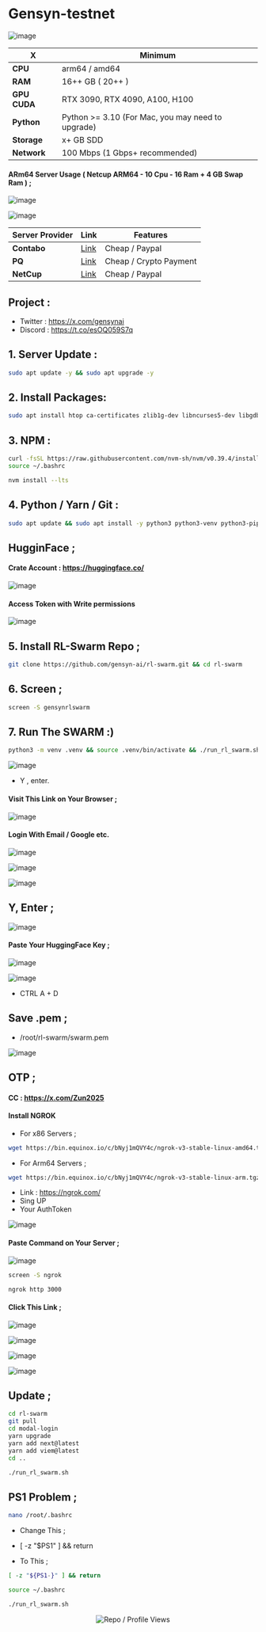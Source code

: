  # Gensyn-testnet


![image](https://github.com/user-attachments/assets/9a714d4c-645d-49b3-a3ce-c2a3095058cc)


| X        | Minimum              |
|------------------|----------------------------|
| **CPU**          | arm64 / amd64 |
| **RAM**          | 16++ GB ( 20++ )                    |
| **GPU** **CUDA**     | RTX 3090, RTX 4090, A100, H100                 |
| **Python**     | Python >= 3.10 (For Mac, you may need to upgrade)                 |
| **Storage**      | x+ GB SDD                   |
| **Network**      | 100 Mbps (1 Gbps+ recommended) |


#### ARm64 Server Usage ( Netcup ARM64 - 10 Cpu - 16 Ram + 4 GB Swap Ram ) ; 

![image](https://github.com/user-attachments/assets/7f0cf1ea-ea91-45f0-834f-80bdc75798da)

![image](https://github.com/user-attachments/assets/a100aec7-1d03-4729-b823-a745aa08a3a5)


| Server Provider        | Link              | Features |
|------------------|----------------------------|----------------------------|
| **Contabo**          | [Link](https://www.dpbolvw.net/click-101330552-12454592)                     | Cheap / Paypal  |
| **PQ**      | [Link](https://pq.hosting/?from=627713)                  | Cheap / Crypto Payment |
| **NetCup**          | [Link](https://www.netcup.com/en/?ref=261820) | Cheap / Paypal |

## Project : 
- Twitter : https://x.com/gensynai
- Discord : https://t.co/esOQ059S7q


## 1. Server Update : 

```bash
sudo apt update -y && sudo apt upgrade -y
```
## 2. Install Packages:

```bash
sudo apt install htop ca-certificates zlib1g-dev libncurses5-dev libgdbm-dev libnss3-dev tmux iptables curl nvme-cli git wget make jq libleveldb-dev build-essential pkg-config ncdu tar clang bsdmainutils lsb-release libssl-dev libreadline-dev libffi-dev jq gcc screen file unzip lz4 -y
```

## 3. NPM :
```bash
curl -fsSL https://raw.githubusercontent.com/nvm-sh/nvm/v0.39.4/install.sh | bash
source ~/.bashrc
```

```bash
nvm install --lts
```

## 4. Python / Yarn / Git : 

```bash
sudo apt update && sudo apt install -y python3 python3-venv python3-pip git yarn && curl -sS https://dl.yarnpkg.com/debian/pubkey.gpg | sudo apt-key add - && echo "deb https://dl.yarnpkg.com/debian/ stable main" | sudo tee /etc/apt/sources.list.d/yarn.list && sudo apt update && sudo apt install -y yarn
```

## HugginFace ; 

#### Crate Account : https://huggingface.co/

![image](https://github.com/user-attachments/assets/62af4936-bcd6-4f3b-8f92-4c34cfb0e388)


#### Access Token with Write permissions

![image](https://github.com/user-attachments/assets/dc54f075-915c-438c-a3b7-9c11b55d7c8f)


## 5. Install RL-Swarm Repo ; 

```bash
git clone https://github.com/gensyn-ai/rl-swarm.git && cd rl-swarm
```

## 6. Screen ; 

```bash
screen -S gensynrlswarm
```
## 7. Run The SWARM :) 
```bash
python3 -m venv .venv && source .venv/bin/activate && ./run_rl_swarm.sh
```

![image](https://github.com/user-attachments/assets/886d20a9-00d0-425f-ba52-6b601e581acb)


- Y , enter.

#### Visit This Link on Your Browser ; 

![image](https://github.com/user-attachments/assets/a5b3bbf6-f171-42e1-b41b-54d52fe2e0de)


#### Login With Email / Google etc.

![image](https://github.com/user-attachments/assets/181d5cc7-0e3c-417c-a335-26192021aab2)

![image](https://github.com/user-attachments/assets/0b100bc8-9bef-4326-b126-e3a5a4fdabf4)

![image](https://github.com/user-attachments/assets/a25090c5-2792-415f-a1d3-7cb66dee5f88)



## Y, Enter ; 

![image](https://github.com/user-attachments/assets/c0472fa2-19bb-4805-b5fa-5a96e9a0129e)

#### Paste Your HuggingFace Key ; 

![image](https://github.com/user-attachments/assets/556891b2-dfae-4edd-b07d-6057c2ce5f82)


![image](https://github.com/user-attachments/assets/45bb15f9-1f72-4b72-8a84-be8d1445a5fd)

- CTRL A + D


## Save .pem ; 

- /root/rl-swarm/swarm.pem 

![image](https://github.com/user-attachments/assets/48d21c7b-0eef-4a85-9732-41f1bc009f2a)


## OTP ; 

#### CC : https://x.com/Zun2025

#### Install NGROK


- For x86 Servers ; 

```bash
wget https://bin.equinox.io/c/bNyj1mQVY4c/ngrok-v3-stable-linux-amd64.tgz && tar -xvzf ngrok-v3-stable-linux-amd64.tgz && sudo mv ngrok /usr/local/bin/
```

- For Arm64 Servers ; 
```bash
wget https://bin.equinox.io/c/bNyj1mQVY4c/ngrok-v3-stable-linux-arm.tgz && tar -xvzf ngrok-v3-stable-linux-arm.tgz && sudo mv ngrok /usr/local/bin/
```

- Link : https://ngrok.com/
- Sing UP
- Your AuthToken

![image](https://github.com/user-attachments/assets/4f317fd4-2715-4143-bcd2-5020fc5a8955)


#### Paste Command on Your Server ; 

![image](https://github.com/user-attachments/assets/18646475-4495-436c-92bc-b9df94bd39af)


```bash
screen -S ngrok
```

```bash
ngrok http 3000
```

#### Click This Link ; 

![image](https://github.com/user-attachments/assets/5cad13ae-2a42-49f0-ae0c-6669eb0225b6)


![image](https://github.com/user-attachments/assets/b20cf6c5-62b0-4701-9d7c-ac9a7a524213)

![image](https://github.com/user-attachments/assets/a73b6736-31fb-4fc3-84b6-ef81f2cace0d)

![image](https://github.com/user-attachments/assets/d787c7b9-1128-477c-8214-faf9a5aa140f)


## Update ; 

```bash
cd rl-swarm
git pull
cd modal-login
yarn upgrade
yarn add next@latest
yarn add viem@latest
cd ..

./run_rl_swarm.sh
```

## PS1 Problem ; 
```bash
nano /root/.bashrc
```

- Change This ; 

- [ -z "$PS1" ] && return

- To This ; 

```bash
[ -z "${PS1-}" ] && return
```

```bash
source ~/.bashrc
```
```bash
./run_rl_swarm.sh
```



<p align="center">
  <img src="https://komarev.com/ghpvc/?username=FurkanL0&style=flat-square&color=red&label=Profile+Views+/+Repo+Views+" alt="Repo / Profile Views" />
</p>
